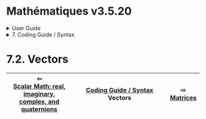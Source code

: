 # Mathématiques v3.5.20


<details>

<summary>User Guide</summary>

1. [About](../../about/README.md)<br>
2. [License](../../license/README.md)<br>
3. [Release Notes](../../release-notes/README.md)<br>
4. [Installation](../../installation/README.md)<br>
5. [Makefile / Using Mathématiques](../../using-mathematiques/README.md)<br>
6. [Code Examples](../../examples/README.md)<br>
7. _Coding Guide / Syntax_ <br>
8. [Benchmarks](../../benchmarks/README.md)<br>
9. [Tests](../../test/README.md)<br>
10. [New Feature Plans](../../feature-schedule/README.md)<br>
11. [Developer Guide](../../developer-guide/README.md)<br>


</details>



<details>

<summary>7. Coding Guide / Syntax</summary>

7.1. [Scalar Math: real, imaginary, complex, and quaternions](../scalar/README.md)<br>
7.2. _Vectors_ <br>
7.3. [Matrices](../matrix/README.md)<br>
7.4. [Tensors](../tensor/README.md)<br>
7.5. [User Guide Notation](../notation/README.md)<br>
7.6. [Operators](../operators/README.md)<br>
7.7. [Display of Results](../display/README.md)<br>
7.8. [Linear Algebra](../linear-algebra/README.md)<br>
7.9. [FILE I/O](../file-io/README.md)<br>
7.10. [Debug Modes](../debug/README.md)<br>


</details>



# 7.2. Vectors



| ⇦ <br />[Scalar Math: real, imaginary, complex, and quaternions](../scalar/README.md)  | [Coding Guide / Syntax](../README.md)<br />Vectors<br /><img width=1000/> | ⇨ <br />[Matrices](../matrix/README.md)   |
| ------------ | :-------------------------------: | ------------ |

